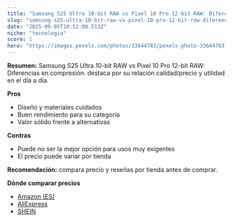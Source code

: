 ```yaml
---
title: "Samsung S25 Ultra 10-bit RAW vs Pixel 10 Pro 12-bit RAW: Diferencias en compresión."
slug: "samsung-s25-ultra-10-bit-raw-vs-pixel-10-pro-12-bit-raw-diferencias-en-compresio"
date: "2025-09-05T10:52:00.513Z"
niche: "tecnologia"
score: 1
hero: "https://images.pexels.com/photos/33644783/pexels-photo-33644783.jpeg?auto=compress&cs=tinysrgb&fit=crop&h=627&w=1200&auto=compress&cs=tinysrgb&w=1200&h=675&fit=crop"
---
```


**Resumen:** Samsung S25 Ultra 10-bit RAW vs Pixel 10 Pro 12-bit RAW: Diferencias en compresión. destaca por su relación calidad/precio y utilidad en el día a día.

**Pros**
- Diseño y materiales cuidados
- Buen rendimiento para su categoría
- Valor sólido frente a alternativas

**Contras**
- Puede no ser la mejor opción para usos muy exigentes
- El precio puede variar por tienda

**Recomendación:** compara precio y reseñas por tienda antes de comprar.

**Dónde comparar precios**
- [Amazon (ES)](https://www.amazon.es/s?k=Samsung%20S25%20Ultra%2010-bit%20RAW%20vs%20Pixel%2010%20Pro%2012-bit%20RAW%3A%20Diferencias%20en%20compresi%C3%B3n.&tag=teknovashop25-21)
- [AliExpress](https://www.aliexpress.com/wholesale?SearchText=Samsung%20S25%20Ultra%2010-bit%20RAW%20vs%20Pixel%2010%20Pro%2012-bit%20RAW%3A%20Diferencias%20en%20compresi%C3%B3n.)
- [SHEIN](https://www.shein.com/pdsearch/Samsung%20S25%20Ultra%2010-bit%20RAW%20vs%20Pixel%2010%20Pro%2012-bit%20RAW%3A%20Diferencias%20en%20compresi%C3%B3n.)